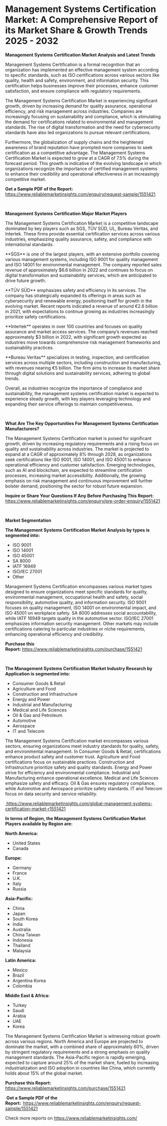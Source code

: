 <p><h1>Management Systems Certification Market: A Comprehensive Report of its Market Share & Growth Trends 2025 - 2032</h1></p><p><strong>Management Systems Certification Market Analysis and Latest Trends</strong></p>
<p><p>Management Systems Certification is a formal recognition that an organization has implemented an effective management system according to specific standards, such as ISO certifications across various sectors like quality, health and safety, environment, and information security. This certification helps businesses improve their processes, enhance customer satisfaction, and ensure compliance with regulatory requirements.</p><p>The Management Systems Certification Market is experiencing significant growth, driven by increasing demand for quality assurance, operational efficiency, and risk management across industries. Companies are increasingly focusing on sustainability and compliance, which is stimulating the demand for certifications related to environmental and management standards. The rise of digital transformation and the need for cybersecurity standards have also led organizations to pursue relevant certifications.</p><p>Furthermore, the globalization of supply chains and the heightened awareness of brand reputation have prompted more companies to seek certification as a competitive advantage. The Management Systems Certification Market is expected to grow at a CAGR of 7.5% during the forecast period. This growth is indicative of the evolving landscape in which organizations recognize the importance of certified management systems to enhance their credibility and operational effectiveness in an increasingly competitive market.</p></p>
<p><strong>Get a Sample PDF of the Report:&nbsp;</strong> <a href="https://www.reliablemarketinsights.com/enquiry/request-sample/1551421?utm_campaign=2630&utm_medium=2&utm_source=Github&utm_content=ia&utm_term=09032025&utm_id=management-systems-certification">https://www.reliablemarketinsights.com/enquiry/request-sample/1551421</a></p>
<p>&nbsp;</p>
<p><strong>Management Systems Certification Major Market Players</strong></p>
<p><p>The Management Systems Certification Market is a competitive landscape dominated by key players such as SGS, TÜV SÜD, UL, Bureau Veritas, and Intertek. These firms provide essential certification services across various industries, emphasizing quality assurance, safety, and compliance with international standards.</p><p>**SGS** is one of the largest players, with an extensive portfolio covering various management systems, including ISO 9001 for quality management and ISO 14001 for environmental management. The company reported sales revenue of approximately $6.6 billion in 2022 and continues to focus on digital transformation and sustainability services, which are anticipated to drive future growth.</p><p>**TÜV SÜD** emphasizes safety and efficiency in its services. The company has strategically expanded its offerings in areas such as cybersecurity and renewable energy, positioning itself for growth in the evolving market. Recent reports indicated a revenue of around €2.6 billion in 2021, with expectations to continue growing as industries increasingly prioritize safety certifications.</p><p>**Intertek** operates in over 100 countries and focuses on quality assurance and market access services. The company’s revenues reached approximately $3 billion in 2022, with significant growth expected as industries move towards comprehensive risk management frameworks and sustainability practices.</p><p>**Bureau Veritas** specializes in testing, inspection, and certification services across multiple sectors, including construction and manufacturing, with revenues nearing €5 billion. The firm aims to increase its market share through digital solutions and sustainability services, adhering to global trends.</p><p>Overall, as industries recognize the importance of compliance and sustainability, the management systems certification market is expected to experience steady growth, with key players leveraging technology and expanding their service offerings to maintain competitiveness.</p></p>
<p>&nbsp;</p>
<p><strong>What Are The Key Opportunities For Management Systems Certification Manufacturers?</strong></p>
<p><p>The Management Systems Certification market is poised for significant growth, driven by increasing regulatory requirements and a rising focus on quality and sustainability across industries. The market is projected to expand at a CAGR of approximately 8% through 2028, as organizations seek certifications like ISO 9001, ISO 14001, and ISO 45001 to enhance operational efficiency and customer satisfaction. Emerging technologies, such as AI and blockchain, are expected to streamline certification processes, increasing market accessibility. Additionally, the growing emphasis on risk management and continuous improvement will further bolster demand, positioning the sector for robust future expansion.</p></p>
<p><strong>Inquire or Share Your Questions If Any Before Purchasing This Report:</strong> <a href="https://www.reliablemarketinsights.com/enquiry/pre-order-enquiry/1551421?utm_campaign=2630&utm_medium=2&utm_source=Github&utm_content=ia&utm_term=09032025&utm_id=management-systems-certification">https://www.reliablemarketinsights.com/enquiry/pre-order-enquiry/1551421</a></p>
<p>&nbsp;</p>
<p><strong>Market Segmentation</strong></p>
<p><strong>The Management Systems Certification Market Analysis by types is segmented into:</strong></p>
<p><ul><li>ISO 9001</li><li>ISO 14001</li><li>ISO 45001</li><li>SA 8000</li><li>IATF 16949</li><li>ISO/IEC 27001</li><li>Other</li></ul></p>
<p><p>Management Systems Certification encompasses various market types designed to ensure organizations meet specific standards for quality, environmental management, occupational health and safety, social responsibility, automotive quality, and information security. ISO 9001 focuses on quality management, ISO 14001 on environmental impact, and ISO 45001 on workplace safety. SA 8000 addresses social accountability, while IATF 16949 targets quality in the automotive sector. ISO/IEC 27001 emphasizes information security management. Other markets may include certifications catering to particular industries or niche requirements, enhancing operational efficiency and credibility.</p></p>
<p><strong>Purchase this Report:&nbsp;</strong><a href="https://www.reliablemarketinsights.com/purchase/1551421?utm_campaign=2630&utm_medium=2&utm_source=Github&utm_content=ia&utm_term=09032025&utm_id=management-systems-certification">https://www.reliablemarketinsights.com/purchase/1551421</a></p>
<p>&nbsp;</p>
<p><strong>The Management Systems Certification Market Industry Research by Application is segmented into:</strong></p>
<p><ul><li>Consumer Goods & Retail</li><li>Agriculture and Food</li><li>Construction and Infrastructure</li><li>Energy and Power</li><li>Industrial and Manufacturing</li><li>Medical and Life Sciences</li><li>Oil & Gas and Petroleum</li><li>Automotive</li><li>Aerospace</li><li>IT and Telecom</li></ul></p>
<p><p>The Management Systems Certification market encompasses various sectors, ensuring organizations meet industry standards for quality, safety, and environmental management. In Consumer Goods & Retail, certifications enhance product safety and customer trust. Agriculture and Food certifications focus on sustainable practices. Construction and Infrastructure prioritize safety and quality standards. Energy and Power strive for efficiency and environmental compliance. Industrial and Manufacturing enhance operational excellence. Medical and Life Sciences emphasize safety and efficacy. Oil & Gas ensures regulatory compliance, while Automotive and Aerospace prioritize safety standards. IT and Telecom focus on data security and service reliability.</p></p>
<p><a href="https://www.reliablemarketinsights.com/global-management-systems-certification-market-r1551421?utm_campaign=2630&utm_medium=2&utm_source=Github&utm_content=ia&utm_term=09032025&utm_id=management-systems-certification">&nbsp;https://www.reliablemarketinsights.com/global-management-systems-certification-market-r1551421</a></p>
<p><strong>In terms of Region, the Management Systems Certification Market Players available by Region are:</strong></p>
<p>
    <p> <strong> North America: </strong>
        <ul>
            <li>United States</li>
            <li>Canada</li>
        </ul>
        </p> 
    <p> <strong> Europe: </strong>
        <ul>
            <li>Germany</li>
            <li>France</li>
            <li>U.K.</li>
            <li>Italy</li>
            <li>Russia</li>
        </ul>
        </p> 
    <p> <strong> Asia-Pacific: </strong>
        <ul>
            <li>China</li>
            <li>Japan</li>
            <li>South Korea</li>
            <li>India</li>
            <li>Australia</li>
            <li>China Taiwan</li>
            <li>Indonesia</li>
            <li>Thailand</li>
            <li>Malaysia</li>
        </ul>
        </p> 
    <p> <strong> Latin America: </strong>
        <ul>
            <li>Mexico</li>
            <li>Brazil</li>
            <li>Argentina Korea</li>
            <li>Colombia</li>
        </ul>
        </p> 
    <p> <strong> Middle East & Africa: </strong>
        <ul>
            <li>Turkey</li>
            <li>Saudi</li>
            <li>Arabia</li>
            <li>UAE</li>
            <li>Korea</li>
        </ul>
    </p>
    </p>
<p><p>The Management Systems Certification Market is witnessing robust growth across various regions. North America and Europe are projected to dominate the market, with a combined share of approximately 60%, driven by stringent regulatory requirements and a strong emphasis on quality management standards. The Asia-Pacific region is rapidly emerging, expected to capture around 25% of the market share, fueled by increasing industrialization and ISO adoption in countries like China, which currently holds about 15% of the global market.</p></p>
<p><strong>Purchase this Report: </strong><a href="https://www.reliablemarketinsights.com/purchase/1551421?utm_campaign=2630&utm_medium=2&utm_source=Github&utm_content=ia&utm_term=09032025&utm_id=management-systems-certification">https://www.reliablemarketinsights.com/purchase/1551421</a></p>
<p>&nbsp;<strong>Get a Sample PDF of the Report:&nbsp;&nbsp;</strong><a href="https://www.reliablemarketinsights.com/enquiry/request-sample/1551421?utm_campaign=2630&utm_medium=2&utm_source=Github&utm_content=ia&utm_term=09032025&utm_id=management-systems-certification">https://www.reliablemarketinsights.com/enquiry/request-sample/1551421</a></p>
<p><strong></strong></p>
<p>Check more reports on <a href="https://www.reliablemarketinsights.com/?utm_campaign=2630&utm_medium=2&utm_source=Github&utm_content=ia&utm_term=09032025&utm_id=management-systems-certification">https://www.reliablemarketinsights.com/</a></p>